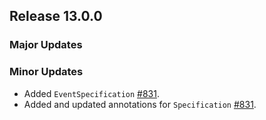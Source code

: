 
## Release 13.0.0

### Major Updates

### Minor Updates
- Added `EventSpecification` [#831](https://github.com/semanticarts/gist/issues/831).
- Added and updated annotations for `Specification` [#831](https://github.com/semanticarts/gist/issues/831).
